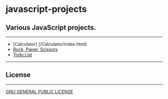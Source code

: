 # javascript-projects
## Various JavaScript projects.

---
- [Calculator] (/Calculator/index.html)
- [Rock, Paper, Scissors](10-rock-paper-scissors.html)
- [Todo List](11-todo-list.html)

---
## License
---

[GNU GENERAL PUBLIC LICENSE](LICENSE)
